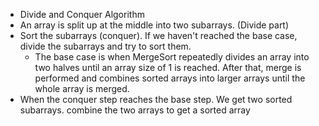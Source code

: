 - Divide and Conquer Algorithm
- An array is split up at the middle into two subarrays. (Divide part)
- Sort the subarrays (conquer). If we haven't reached the base case, divide the subarrays and try to sort them. 
	- The base case is when MergeSort repeatedly divides an array into two halves until an array size of 1 is reached. After that, merge is performed and combines sorted arrays into larger arrays until the whole array is merged.
- When the conquer step reaches the base step. We get two sorted subarrays. combine the two arrays to get a sorted array


